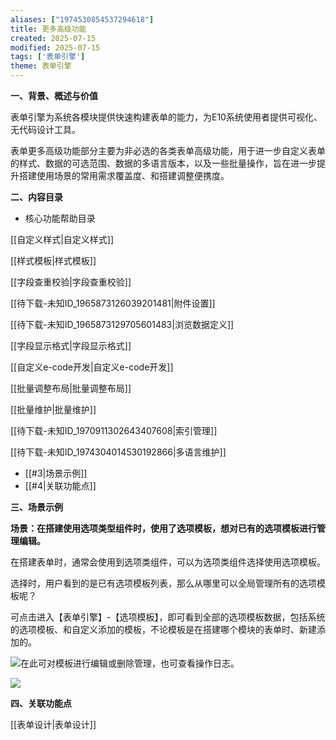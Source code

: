 ```yaml
---
aliases: ["1974530854537294618"]
title: 更多高级功能
created: 2025-07-15
modified: 2025-07-15
tags: ['表单引擎']
theme: 表单引擎
---
```


**一、背景、概述与价值**

表单引擎为系统各模块提供快速构建表单的能力，为E10系统使用者提供可视化、无代码设计工具。

表单更多高级功能部分主要为非必选的各类表单高级功能，用于进一步自定义表单的样式、数据的可选范围、数据的多语言版本，以及一些批量操作，旨在进一步提升搭建使用场景的常用需求覆盖度、和搭建调整便携度。

**二、内容目录**

- 核心功能帮助目录

[[自定义样式|自定义样式]]

[[样式模板|样式模板]]

[[字段查重校验|字段查重校验]]

[[待下载-未知ID_1965873126039201481|附件设置]]

[[待下载-未知ID_1965873129705601483|浏览数据定义]]

[[字段显示格式|字段显示格式]]

[[自定义e-code开发|自定义e-code开发]]

[[批量调整布局|批量调整布局]]

[[批量维护|批量维护]]

[[待下载-未知ID_1970911302643407608|索引管理]]

[[待下载-未知ID_1974304014530192866|多语言维护]]

- [[#3|场景示例]]
- [[#4|关联功能点]]

**三、场景示例**

**场景：在搭建使用选项类型组件时，使用了选项模板，想对已有的选项模板进行管理编辑。**

在搭建表单时，通常会使用到选项类组件，可以为选项类组件选择使用选项模板。

选择时，用户看到的是已有选项模板列表，那么从哪里可以全局管理所有的选项模板呢？

可点击进入【表单引擎】-【选项模板】，即可看到全部的选项模板数据，包括系统的选项模板、和自定义添加的模板，不论模板是在搭建哪个模块的表单时、新建添加的。

![](https://myhelpdoc.oss-cn-heyuan.aliyuncs.com/mdimages/4586b0c30fd3b389f40ed230182ca2f5.jpg)在此可对模板进行编辑或删除管理，也可查看操作日志。

![](https://myhelpdoc.oss-cn-heyuan.aliyuncs.com/mdimages/2430a686926d3d205df1a2d54d0ee915.jpg)

**四、关联功能点**

[[表单设计|表单设计]]

